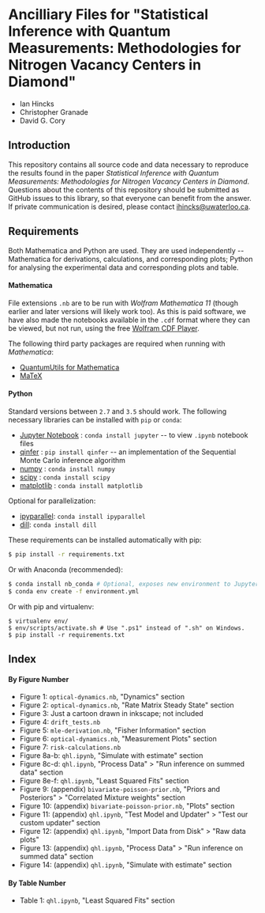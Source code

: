 # Ancilliary Files for "Statistical Inference with Quantum Measurements: Methodologies for Nitrogen Vacancy Centers in Diamond"

- Ian Hincks
- Christopher Granade
- David G. Cory

## Introduction

This repository contains all source code and data necessary to reproduce the results found in the paper _Statistical Inference with Quantum Measurements: Methodologies for Nitrogen Vacancy Centers in Diamond_. Questions about the contents of this repository should be submitted as GitHub issues to this library, so that everyone can benefit from the answer. If private communication is desired, please contact ihincks@uwaterloo.ca.

## Requirements

Both Mathematica and Python are used. They are used independently -- Mathematica for derivations, calculations, and corresponding plots; Python for analysing the experimental data and corresponding plots and table.

#### Mathematica

File extensions `.nb` are to be run with _Wolfram Mathematica 11_ (though earlier and later versions will likely work too). As this is paid software, we have also made the notebooks available in the `.cdf` format where they can be viewed, but not run, using the free [Wolfram CDF Player](1). 

The following third party packages are required when running with _Mathematica_:

 - [QuantumUtils for Mathematica](2)
 - [MaTeX](3)

#### Python

Standard versions between `2.7` and `3.5` should work. The following necessary libraries can be installed with `pip` or `conda`:

 - [Jupyter Notebook](4) : `conda install jupyter` -- to view `.ipynb` notebook files
 - [qinfer](5) : `pip install qinfer` -- an implementation of the Sequential Monte Carlo inference algorithm
 - [numpy](6) : `conda install numpy`
 - [scipy](7) : `conda install scipy`
 - [matplotlib](8) : `conda install matplotlib`
 
Optional for parallelization:

 - [ipyparallel](9): `conda install ipyparallel`
 - [dill](https://pypi.python.org/pypi/dill): `conda install dill`

These requirements can be installed automatically with pip:

```bash
$ pip install -r requirements.txt
```

Or with Anaconda (recommended):

```bash
$ conda install nb_conda # Optional, exposes new environment to Jupyter.
$ conda env create -f environment.yml
```
 
Or with pip and virtualenv:
```
$ virtualenv env/
$ env/scripts/activate.sh # Use ".ps1" instead of ".sh" on Windows.
$ pip install -r requirements.txt
```
## Index

#### By Figure Number

- Figure 1: `optical-dynamics.nb`, "Dynamics" section
- Figure 2: `optical-dynamics.nb`, "Rate Matrix Steady State" section
- Figure 3: Just a cartoon drawn in inkscape; not included
- Figure 4: `drift_tests.nb`
- Figure 5: `mle-derivation.nb`, "Fisher Information" section
- Figure 6: `optical-dynamics.nb`, "Measurement Plots" section
- Figure 7: `risk-calculations.nb`
- Figure 8a-b: `qhl.ipynb`, "Simulate with estimate" section
- Figure 8c-d: `qhl.ipynb`, "Process Data" > "Run inference on summed data" section
- Figure 8e-f: `qhl.ipynb`, "Least Squared Fits" section
- Figure 9: (appendix) `bivariate-poisson-prior.nb`, "Priors and Posteriors" > "Correlated Mixture weights" section
- Figure 10: (appendix) `bivariate-poisson-prior.nb`, "Plots" section
- Figure 11: (appendix) `qhl.ipynb`, "Test Model and Updater" > "Test our custom updater" section
- Figure 12: (appendix) `qhl.ipynb`, "Import Data from Disk" > "Raw data plots"
- Figure 13: (appendix) `qhl.ipynb`, "Process Data" > "Run inference on summed data" section
- Figure 14: (appendix) `qhl.ipynb`, "Simulate with estimate" section

#### By Table Number

- Table 1: `qhl.ipynb`, "Least Squared Fits" section


[1]: https://www.wolfram.com/cdf-player/
[2]: https://github.com/QuantumUtils/quantum-utils-mathematica
[3]: https://github.com/szhorvat/MaTeX
[4]: http://jupyter.org/
[5]: http://qinfer.org/
[6]: http://www.numpy.org/
[7]: https://www.scipy.org/
[8]: http://matplotlib.org/
[9]: https://github.com/ipython/ipyparallel
